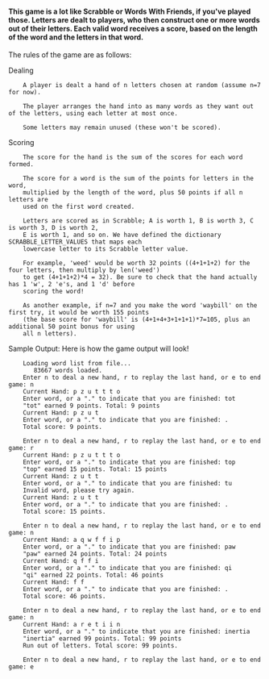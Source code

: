 <h4>This game is a lot like Scrabble or Words With Friends, if you've played those. Letters are dealt to players, who then construct one or more words out of their letters. Each valid word receives a score, based on the length of the word and the letters in that word.</h4>

The rules of the game are as follows:

Dealing

        A player is dealt a hand of n letters chosen at random (assume n=7 for now).

        The player arranges the hand into as many words as they want out of the letters, using each letter at most once.

        Some letters may remain unused (these won't be scored).

Scoring

        The score for the hand is the sum of the scores for each word formed.

        The score for a word is the sum of the points for letters in the word,
        multiplied by the length of the word, plus 50 points if all n letters are 
        used on the first word created.

        Letters are scored as in Scrabble; A is worth 1, B is worth 3, C is worth 3, D is worth 2, 
        E is worth 1, and so on. We have defined the dictionary SCRABBLE_LETTER_VALUES that maps each 
        lowercase letter to its Scrabble letter value.

        For example, 'weed' would be worth 32 points ((4+1+1+2) for the four letters, then multiply by len('weed')
        to get (4+1+1+2)*4 = 32). Be sure to check that the hand actually has 1 'w', 2 'e's, and 1 'd' before 
        scoring the word!

        As another example, if n=7 and you make the word 'waybill' on the first try, it would be worth 155 points 
        (the base score for 'waybill' is (4+1+4+3+1+1+1)*7=105, plus an additional 50 point bonus for using 
        all n letters).


Sample Output:
Here is how the game output will look!


        Loading word list from file...
           83667 words loaded.
        Enter n to deal a new hand, r to replay the last hand, or e to end game: n
        Current Hand: p z u t t t o
        Enter word, or a "." to indicate that you are finished: tot
        "tot" earned 9 points. Total: 9 points
        Current Hand: p z u t
        Enter word, or a "." to indicate that you are finished: .
        Total score: 9 points.

        Enter n to deal a new hand, r to replay the last hand, or e to end game: r
        Current Hand: p z u t t t o
        Enter word, or a "." to indicate that you are finished: top
        "top" earned 15 points. Total: 15 points
        Current Hand: z u t t
        Enter word, or a "." to indicate that you are finished: tu
        Invalid word, please try again.
        Current Hand: z u t t
        Enter word, or a "." to indicate that you are finished: .
        Total score: 15 points.

        Enter n to deal a new hand, r to replay the last hand, or e to end game: n
        Current Hand: a q w f f i p
        Enter word, or a "." to indicate that you are finished: paw
        "paw" earned 24 points. Total: 24 points
        Current Hand: q f f i
        Enter word, or a "." to indicate that you are finished: qi
        "qi" earned 22 points. Total: 46 points
        Current Hand: f f
        Enter word, or a "." to indicate that you are finished: .
        Total score: 46 points.

        Enter n to deal a new hand, r to replay the last hand, or e to end game: n
        Current Hand: a r e t i i n
        Enter word, or a "." to indicate that you are finished: inertia
        "inertia" earned 99 points. Total: 99 points
        Run out of letters. Total score: 99 points.

        Enter n to deal a new hand, r to replay the last hand, or e to end game: e
        


